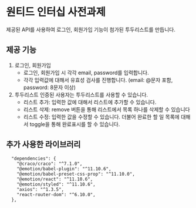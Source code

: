# 원티드 인터십 사전과제

제공된 API를 사용하여 로그인, 회원가입 기능이 첨가된 투두리스트를 만듭니다.

## 제공 기능

1. 로그인, 회원가입
    - 로그인, 회원가입 시 각각 email, password를 입력합니다.
    - 각각 입력값에 대해서 유효성 검사를 진행합니다. (email: @문자 포함, password: 8문자 이상)
2. 투두리스트
인증된 사용자는 투두리스트를 사용할 수 있습니다.
    - 리스트 추가: 입력한 값에 대해서 리스트에 추가할 수 있습니다.
    - 리스트 삭제: remove 버튼을 통해 리스트에서 목록 하나를 삭제할 수 있습니다
    - 리스트 수정: 입력한 값을 수정할 수 있습니다. 더불어 완료한 할 일 목록에 대해서 toggle을 통해 완료표시를 할 수 있습니다.
    
## 추가 사용한 라이브러리

```
  "dependencies": {
    "@craco/craco": "^7.1.0",
    "@emotion/babel-plugin": "^11.10.6",
    "@emotion/babel-preset-css-prop": "^11.10.0",
    "@emotion/react": "^11.10.6",
    "@emotion/styled": "^11.10.6",
    "axios": "^1.3.5",
    "react-router-dom": "^6.10.0",
  },
```

